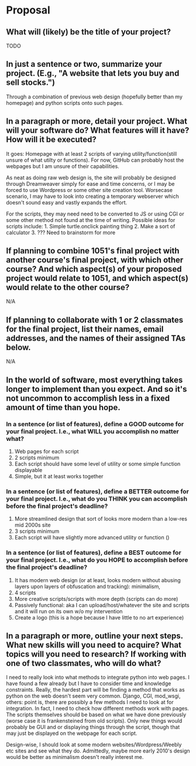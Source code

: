 # Proposal

## What will (likely) be the title of your project?

TODO

## In just a sentence or two, summarize your project. (E.g., "A website that lets you buy and sell stocks.")

Through a combination of previous web design (hopefully better than my homepage) and python scripts onto such pages. 

## In a paragraph or more, detail your project. What will your software do? What features will it have? How will it be executed?

It goes:
Homepage with at least 2 scripts of varying utility/function(still unsure of what utilty or functions). 
For now, GitHub can probably host the webpages but I am unsure of their capabilities.

As neat as doing raw web design is, the site will probably be designed through Dreamweaver simply for ease and time concerns, or I may be forced to use Wordpress or some other site creation tool. Worsecase scenario, I may have to look into creating a temporary webserver which doesn't sound easy and vastly expands the effort.  

For the scripts, they may need need to be converted to JS or using CGI or some other method not found at the time of writing. Possible ideas for scripts include:
	1. Simple turtle.onclick painting thing
	2. Make a sort of calculator
	3. ??? Need to brainstorm for more

## If planning to combine 1051's final project with another course's final project, with which other course? And which aspect(s) of your proposed project would relate to 1051, and which aspect(s) would relate to the other course?

N/A

## If planning to collaborate with 1 or 2 classmates for the final project, list their names, email addresses, and the names of their assigned TAs below.

N/A

## In the world of software, most everything takes longer to implement than you expect. And so it's not uncommon to accomplish less in a fixed amount of time than you hope.

### In a sentence (or list of features), define a GOOD outcome for your final project. I.e., what WILL you accomplish no matter what?

1. Web pages for each script
2. 2 scripts minimum
3. Each script should have some level of utility or some simple function displayable
4. Simple, but it at least works together

### In a sentence (or list of features), define a BETTER outcome for your final project. I.e., what do you THINK you can accomplish before the final project's deadline?

1. More streamlined design that sort of looks more modern than a low-res mid 2000s site
2. 3 scripts minimum
3. Each script will have slightly more advanced utility or function ()


### In a sentence (or list of features), define a BEST outcome for your final project. I.e., what do you HOPE to accomplish before the final project's deadline?

1. It has modern web design (or at least, looks modern without abusing layers upon layers of obfuscation and tracking): minimalism, 
2. 4 scripts
3. More creative scripts/scripts with more depth (scripts can do more)
4. Passively functional: aka I can upload/host/whatever the site and scripts and it will run on its own w/o my intervention
5. Create a logo (this is a hope because I have little to no art experience)

## In a paragraph or more, outline your next steps. What new skills will you need to acquire? What topics will you need to research? If working with one of two classmates, who will do what?

I need to really look into what methods to integrate python into web pages. I have found a few already but I have to consider time and knowledge constraints. Really, the hardest part will be finding a method that works as python on the web doesn't seem very common. Django, CGI, mod_wsgi, others: point is, there are possibly a few methods I need to look at for integration.
In fact, I need to check how different methods work with pages.
The scripts themselves should be based on what we have done previously (worse case it is frankensteined from old scripts). Only new things would probably be GUI and or displaying things through the script, though that may just be displayed on the webpage for each script.

Design-wise, I should look at some modern websites/Wordpress/Weebly etc sites and see what they do. Admittedly, maybe more early 2010's design would be better as minimalism doesn't really interest me.

